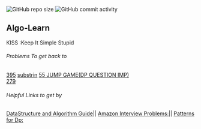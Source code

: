 ![GitHub repo size](https://img.shields.io/github/repo-size/myvinb/Algo-Learn?style=plastic)  ![GitHub commit activity](https://img.shields.io/github/commit-activity/m/myvinb/Algo-Learn?style=plastic)

## Algo-Learn
KISS :Keep It Simple Stupid
###### Problems To get back to
[395](https://github.com/ctfu/Leetcode/blob/master/algorithm/longestSubstringWithAtLeaseKRepeating.java)
[substrin](https://leetcode.com/problems/number-of-substrings-containing-all-three-characters/)
[55 JUMP GAME(DP QUESTION IMP)](https://leetcode.com/problems/jump-game/)           
[279](https://leetcode.com/problems/perfect-squares/)
###### Helpful Links to get by 
[DataStructure and Algorithm Guide](https://leetcode.com/discuss/general-discussion/494279/comprehensive-data-structure-and-algorithm-study-guide)||
[Amazon Interview Problems:](https://leetcode.com/discuss/interview-question/481968/Amazon-Interview-Problems-List-(Updated)/430085)|| [Patterns for Dp:](https://leetcode.com/discuss/general-discussion/458695/dynamic-programming-patterns)                                  

